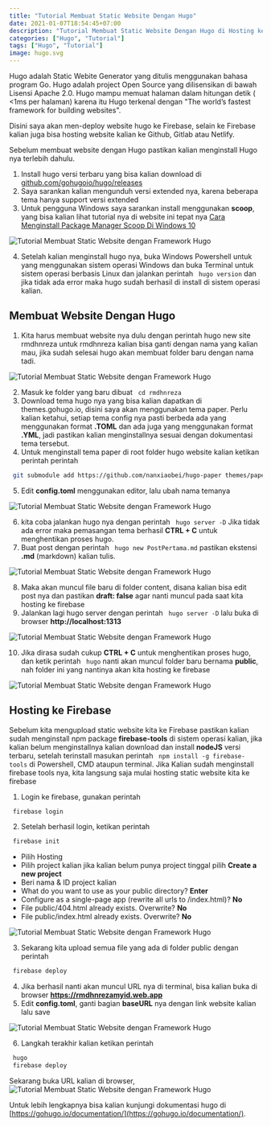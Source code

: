 ```yaml
---
title: "Tutorial Membuat Static Website Dengan Hugo"
date: 2021-01-07T18:54:45+07:00
description: "Tutorial Membuat Static Website Dengan Hugo di Hosting ke Firebase"
categories: ["Hugo", "Tutorial"]
tags: ["Hugo", "Tutorial"]
image: hugo.svg
---
```

Hugo adalah Static Webite Generator yang ditulis menggunakan bahasa program Go. Hugo adalah project Open Source yang dilisensikan di bawah Lisensi Apache 2.0. Hugo mampu memuat halaman dalam hitungan detik ( <1ms per halaman) karena itu Hugo terkenal dengan "The world’s fastest framework for building websites".

Disini saya akan men-deploy website hugo ke Firebase, selain ke Firebase kalian juga bisa hosting website kalian ke Github, Gitlab atau Netlify.

Sebelum membuat website dengan Hugo pastikan kalian menginstall Hugo nya terlebih dahulu.

1. Install hugo versi terbaru yang bisa kalian download di [github.com/gohugoio/hugo/releases](https://github.com/gohugoio/hugo/releases)
2. Saya sarankan kalian mengunduh versi extended nya, karena beberapa tema hanya support versi extended
3. Untuk pengguna Windows saya sarankan install menggunakan **scoop**, yang bisa kalian lihat tutorial nya di website ini tepat nya [Cara Menginstall Package Manager Scoop Di Windows 10](/cara-menginstall-package-manager-scoop-di-windows-10/)

![Tutorial Membuat Static Website dengan Framework Hugo](https://1.bp.blogspot.com/-dnVPw2BHVB8/X3iUG5N64hI/AAAAAAAACrc/AFjHbgjsNOAi0rEyDgG56ou8PVEpl2vTQCLcBGAsYHQ/s958/2.jpg)

4. Setelah kalian menginstall hugo nya, buka Windows Powershell untuk yang menggunakan sistem operasi Windows dan buka Terminal untuk sistem operasi berbasis Linux dan jalankan perintah ``` hugo version``` dan jika tidak ada error maka hugo sudah berhasil di install di sistem operasi kalian.

## Membuat Website Dengan Hugo

1. Kita harus membuat website nya dulu dengan perintah  hugo new site rmdhnreza untuk rmdhnreza kalian bisa ganti dengan nama yang kalian mau, jika sudah selesai hugo akan membuat folder baru dengan nama tadi.

![Tutorial Membuat Static Website dengan Framework Hugo](https://1.bp.blogspot.com/-onczNnB0HZs/X3iUj6JxbzI/AAAAAAAACro/76K6ioQlgYQW8cDBogDGZMg6eX5n8v5ggCLcBGAsYHQ/s1150/3.jpg)

2. Masuk ke folder yang baru dibuat ``` cd rmdhnreza```
3. Download tema hugo nya yang bisa kalian dapatkan di themes.gohugo.io, disini saya akan menggunakan tema paper. Perlu kalian ketahui, setiap tema config nya pasti berbeda ada yang menggunakan format **.TOML** dan ada juga yang menggunakan format **.YML**, jadi pastikan kalian menginstallnya sesuai dengan dokumentasi tema tersebut.
4. Untuk menginstall tema paper di root folder hugo website kalian ketikan perintah perintah 
```bash 
 git submodule add https://github.com/nanxiaobei/hugo-paper themes/paper
```
5. Edit **config.toml** menggunakan editor, lalu ubah nama temanya

![Tutorial Membuat Static Website dengan Framework Hugo](https://1.bp.blogspot.com/-fN1BGpEngMk/X_cNJlFcnXI/AAAAAAAACzI/sgrmLg7h9yAH7-OeocEeWlOI2_pAiZnqACLcBGAsYHQ/s960/9.jpg)

6. kita coba jalankan hugo nya dengan perintah ``` hugo server -D``` Jika tidak ada error maka pemasangan tema berhasil **CTRL + C** untuk menghentikan proses hugo.
7. Buat post dengan perintah ``` hugo new PostPertama.md``` pastikan ekstensi **.md** (markdown) kalian tulis.

![Tutorial Membuat Static Website dengan Framework Hugo](https://1.bp.blogspot.com/-6jIwe9lsEEE/X_cOMDPE4fI/AAAAAAAACzQ/DUfo0Oqe2jEf_GkUrcovvQeznSLSBjjTgCLcBGAsYHQ/s637/11.jpg)

8. Maka akan muncul file baru di folder content, disana kalian bisa edit post nya dan pastikan **draft: false** agar nanti muncul pada saat kita hosting ke firebase
9.  Jalankan lagi hugo server dengan perintah ``` hugo server -D``` lalu buka di browser **http://localhost:1313**

![Tutorial Membuat Static Website dengan Framework Hugo](https://1.bp.blogspot.com/-S9AvWTeMM_s/X3iVGmjVP5I/AAAAAAAACr8/bIxz6ueUNJ4tJBPnXe_FxHh2eCF4Q5SwQCLcBGAsYHQ/s1918/13.jpg)

10. Jika dirasa sudah cukup **CTRL + C** untuk menghentikan proses hugo, dan ketik perintah ``` hugo``` nanti akan muncul folder baru bernama **public**, nah folder ini yang nantinya akan kita hosting ke firebase

![Tutorial Membuat Static Website dengan Framework Hugo](https://1.bp.blogspot.com/-C6uWslKC3o0/X3iVMzNz7vI/AAAAAAAACsA/u4Aj-jIGLOU14DrP9R3dNAJz6LASHk7KgCLcBGAsYHQ/s638/14.jpg)

## Hosting ke Firebase
Sebelum kita mengupload static website kita ke Firebase pastikan kalian sudah menginstall npm package **firebase-tools** di sistem operasi kalian, jika kalian belum menginstallnya kalian download dan install **nodeJS** versi terbaru, setelah terinstall masukan perintah ``` npm install -g firebase-tools``` di Powershell, CMD ataupun terminal. Jika Kalian sudah menginstall firebase tools nya, kita langsung saja mulai hosting static website kita ke firebase

1. Login ke firebase, gunakan perintah
```bash
 firebase login
```
2. Setelah berhasil login, ketikan perintah
```bash
 firebase init
```
   * Pilih Hosting
   * Pilih project kalian jika kalian belum punya project tinggal pilih **Create a new project**
   * Beri nama & ID project kalian
   * What do you want to use as your public directory? **Enter**
   * Configure as a single-page app (rewrite all urls to /index.html)? **No**
   * File public/404.html already exists. Overwrite? **No**
   * File public/index.html already exists. Overwrite? **No**

![Tutorial Membuat Static Website dengan Framework Hugo](https://1.bp.blogspot.com/-eWXp0dNrDrg/X3icUKGHMyI/AAAAAAAACsk/wzYR9KvzYjonpc65e9siTrvXPVrTpIXjQCLcBGAsYHQ/s1078/16.jpg)

3. Sekarang kita upload semua file yang ada di folder public dengan perintah
```bash
 firebase deploy
```
4. Jika berhasil nanti akan muncul URL nya di terminal, bisa kalian buka di browser **https://rmdhnrezamyid.web.app**
5. Edit **config.toml**, ganti bagian **baseURL** nya dengan link website kalian lalu save

![Tutorial Membuat Static Website dengan Framework Hugo](https://1.bp.blogspot.com/-04MLwZshVX8/X3icgE92o6I/AAAAAAAACss/vO8-kdBfQAY0vVY3QklY9NzuXatQm4N1gCLcBGAsYHQ/s958/18.jpg)

6. Langkah terakhir kalian ketikan perintah
```bash
 hugo
 firebase deploy
```
Sekarang buka URL kalian di browser, 
![Tutorial Membuat Static Website dengan Framework Hugo](https://1.bp.blogspot.com/-LHm8DzZblIk/X3icsi-4zTI/AAAAAAAACs4/bg0soHYAn3kB9a6KKp-_opFp2D0uoVimwCLcBGAsYHQ/s1918/20.jpg)

Untuk lebih lengkapnya bisa kalian kunjungi dokumentasi hugo di [https://gohugo.io/documentation/](https://gohugo.io/documentation/).